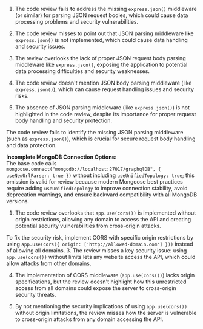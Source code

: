 1. The code review fails to address the missing `express.json()` middleware (or similar) for parsing JSON request bodies, which could cause data processing problems and security vulnerabilities.

2. The code review misses to point out that JSON parsing middleware like `express.json()` is not implemented, which could cause data handling and security issues.

3. The review overlooks the lack of proper JSON request body parsing middleware like `express.json()`, exposing the application to potential data processing difficulties and security weaknesses.

4. The code review doesn't mention JSON body parsing middleware (like `express.json()`), which can cause request handling issues and security risks.
5. The absence of JSON parsing middleware (like `express.json()`) is not highlighted in the code review, despite its importance for proper request body handling and security protection.

The code review fails to identify the missing JSON parsing middleware (such as `express.json()`), which is crucial for secure request body handling and data protection.

**Incomplete MongoDB Connection Options:**  
The base code calls `mongoose.connect("mongodb://localhost:27017/graphqlDB", { useNewUrlParser: true })` without including `useUnifiedTopology: true`; this omission is valid for review because modern Mongoose best practices require adding `useUnifiedTopology` to improve connection stability, avoid deprecation warnings, and ensure backward compatibility with all MongoDB versions.

1. The code review overlooks that `app.use(cors())` is implemented without origin restrictions, allowing any domain to access the API and creating potential security vulnerabilities from cross-origin attacks.

To fix the security risk, implement CORS with specific origin restrictions by using `app.use(cors({ origin: ['http://allowed-domain.com'] }))` instead of allowing all domains. 3. The review misses a key security issue: using `app.use(cors())` without limits lets any website access the API, which could allow attacks from other domains.

4. The implementation of CORS middleware (`app.use(cors())`) lacks origin specifications, but the review doesn't highlight how this unrestricted access from all domains could expose the server to cross-origin security threats.

5. By not mentioning the security implications of using `app.use(cors())` without origin limitations, the review misses how the server is vulnerable to cross-origin attacks from any domain accessing the API.

